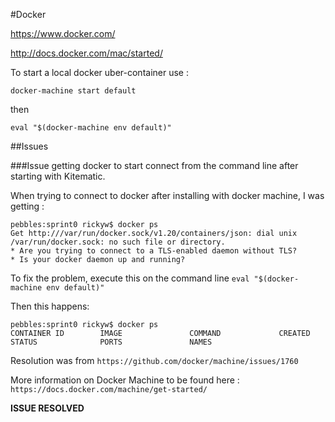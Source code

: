 #Docker


https://www.docker.com/

http://docs.docker.com/mac/started/



To start a local docker uber-container use : 

    docker-machine start default

then

    eval "$(docker-machine env default)"
    


##Issues

###Issue getting docker to start connect from the command line after starting with Kitematic.

When trying to connect to docker after installing with docker machine, I was getting : 

    pebbles:sprint0 rickyw$ docker ps
    Get http:///var/run/docker.sock/v1.20/containers/json: dial unix /var/run/docker.sock: no such file or directory.
    * Are you trying to connect to a TLS-enabled daemon without TLS?
    * Is your docker daemon up and running?


To fix the problem, execute this on the command line `eval "$(docker-machine env default)"`

Then this happens:

    pebbles:sprint0 rickyw$ docker ps
    CONTAINER ID        IMAGE               COMMAND             CREATED             STATUS              PORTS               NAMES

Resolution was from `https://github.com/docker/machine/issues/1760`

More information on Docker Machine to be found here : `https://docs.docker.com/machine/get-started/`

**ISSUE RESOLVED**